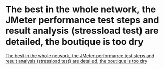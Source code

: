 # The best in the whole network, the JMeter performance test steps and result analysis (stressload test) are detailed, the boutique is too dry
[The best in the whole network, the JMeter performance test steps and result analysis (stressload test) are detailed, the boutique is too dry](https://aiwithcloud.com/2022/09/16/the_best_in_the_whole_network_the_jmeter_performance_test_steps_and_result_analysis_stressload_test_are_detailed_the_boutique_is_too_dry/)